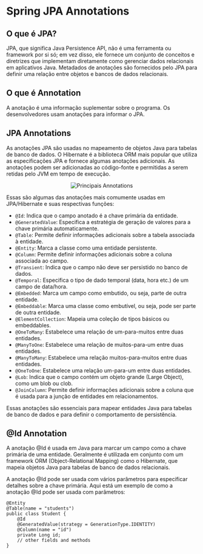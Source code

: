 # **Spring JPA Annotations** 

## **O que é JPA?**
JPA, que significa Java Persistence API, não é uma ferramenta ou framework por si só; 
em vez disso, ele fornece um conjunto de conceitos e diretrizes que implementam diretamente 
como gerenciar dados relacionais em aplicativos Java. Metadados de anotações são fornecidos 
pelo JPA para definir uma relação entre objetos e bancos de dados relacionais.

## **O que é Annotation**
A anotação é uma informação suplementar sobre o programa. Os desenvolvedores usam anotações 
para informar o JPA.

## **JPA Annotations**
As anotações JPA são usadas no mapeamento de objetos Java para tabelas de banco de dados. 
O Hibernate é a biblioteca ORM mais popular que utiliza as especificações JPA e fornece algumas 
anotações adicionais. As anotações podem ser adicionadas ao código-fonte e permitidas a serem 
retidas pelo JVM em tempo de execução.

<div align="center">
    
![Principais Annotations](https://miro.medium.com/v2/resize:fit:1400/format:webp/1*Z91sIw81eeIsjEnLEtseaQ.jpeg)

</div>

Essas são algumas das anotações mais comumente usadas em JPA/Hibernate e suas respectivas funções:

- `@Id`: Indica que o campo anotado é a chave primária da entidade.
- `@GeneratedValue`: Especifica a estratégia de geração de valores para a chave primária automaticamente.
- `@Table`: Permite definir informações adicionais sobre a tabela associada à entidade.
- `@Entity`: Marca a classe como uma entidade persistente.
- `@Column`: Permite definir informações adicionais sobre a coluna associada ao campo.
- `@Transient`: Indica que o campo não deve ser persistido no banco de dados.
- `@Temporal`: Especifica o tipo de dado temporal (data, hora etc.) de um campo de data/hora.
- `@Embedded`: Marca um campo como embutido, ou seja, parte de outra entidade.
- `@Embeddable`: Marca uma classe como embutível, ou seja, pode ser parte de outra entidade.
- `@ElementCollection`: Mapeia uma coleção de tipos básicos ou embeddables.
- `@OneToMany`: Estabelece uma relação de um-para-muitos entre duas entidades.
- `@ManyToOne`: Estabelece uma relação de muitos-para-um entre duas entidades.
- `@ManyToMany`: Estabelece uma relação muitos-para-muitos entre duas entidades.
- `@OneToOne`: Estabelece uma relação um-para-um entre duas entidades.
- `@Lob`: Indica que o campo contém um objeto grande (Large Object), como um blob ou clob.
- `@JoinColumn`: Permite definir informações adicionais sobre a coluna que é usada para a junção de entidades em relacionamentos.

Essas anotações são essenciais para mapear entidades Java para tabelas de banco de dados e 
para definir o comportamento de persistência.

## @Id Annotation
A anotação @Id é usada em Java para marcar um campo como a chave primária de uma entidade. 
Geralmente é utilizada em conjunto com um framework ORM (Object-Relational Mapping) como o Hibernate, 
que mapeia objetos Java para tabelas de banco de dados relacionais.

A anotação @Id pode ser usada com vários parâmetros para especificar detalhes sobre a chave primária. 
Aqui está um exemplo de como a anotação @Id pode ser usada com parâmetros:

```
@Entity
@Table(name = "students")
public class Student {
    @Id
    @GeneratedValue(strategy = GenerationType.IDENTITY)
    @Column(name = "id")
    private Long id;
    // other fields and methods
}
```

